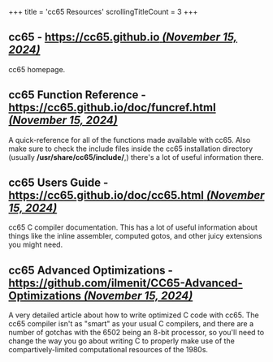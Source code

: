 +++
title               = 'cc65 Resources'
scrollingTitleCount = 3
+++

## cc65 - [https://cc65.github.io *(November 15, 2024)*](https://cc65.github.io)

cc65 homepage.

## cc65 Function Reference - [https://cc65.github.io/doc/funcref.html *(November 15, 2024)*](https://cc65.github.io/doc/funcref.html)

A quick-reference for all of the functions made available with cc65. Also make
sure to check the include files inside the cc65 installation directory (usually
**/usr/share/cc65/include/**,) there's a lot of useful information there.

## cc65 Users Guide - [https://cc65.github.io/doc/cc65.html *(November 15, 2024)*](https://cc65.github.io/doc/cc65.html)

cc65 C compiler documentation. This has a lot of useful information about things
like the inline assembler, computed gotos, and other juicy extensions you might
need.

## cc65 Advanced Optimizations - [https://github.com/ilmenit/CC65-Advanced-Optimizations *(November 15, 2024)*](https://github.com/ilmenit/CC65-Advanced-Optimizations)

A very detailed article about how to write optimized C code with cc65. The cc65
compiler isn't as "smart" as your usual C compilers, and there are a number of
gotchas with the 6502 being an 8-bit processor, so you'll need to change the way
you go about writing C to properly make use of the compartively-limited
computational resources of the 1980s.
